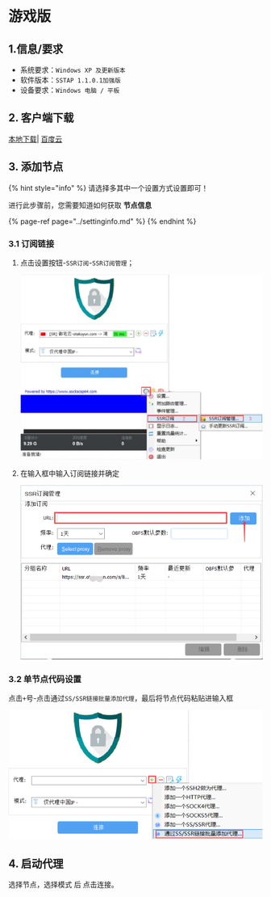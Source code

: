 # 游戏版

## 1.信息/要求

* 系统要求：`Windows XP 及更新版本`
* 软件版本：`SSTAP 1.1.0.1加强版`
* 设备要求：`Windows 电脑 / 平板`

## 2. 客户端下载

[本地下载](https://github.com/ZBrettonYe/SSR-Client/releases/download/1.1/SSTAP.exe)​ \| [百度云](https://pan.baidu.com/s/1dRxCM_0KCr3pJP5iWNDsvA)​

## 3. 添加节点

{% hint style="info" %}
请选择多其中一个设置方式设置即可！

  
进行此步骤前，您需要知道如何获取 **节点信息**​

{% page-ref page="../settinginfo.md" %}
{% endhint %}

### 3.1 订阅链接

1. 点击设置按钮-`SSR订阅`-`SSR订阅管理`；

   ![](../../.gitbook/assets/sstap_sublink.png)

2. 在输入框中输入订阅链接并确定

   ![](../../.gitbook/assets/sstap_sublink2.png)

### 3.2 单节点代码设置

点击`+`号-点击通过`SS/SSR链接批量添加代理`，最后将节点代码粘贴进输入框

![](../../.gitbook/assets/sstap_code%20%281%29.png)

## 4. 启动代理

选择节点，选择模式 后 点击连接。

  


